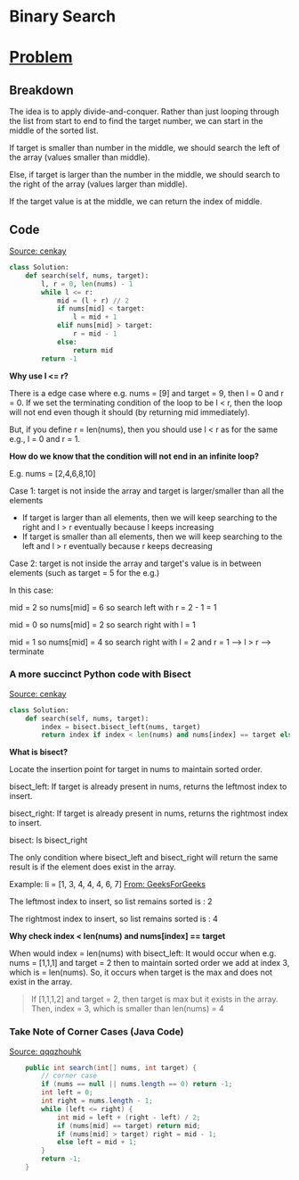 # Binary Search

# [Problem](https://leetcode.com/problems/binary-search/)

## Breakdown

The idea is to apply divide-and-conquer. Rather than just looping through the list from start to end to find the target number, we can start in the middle of the sorted list. 

If target is smaller than number in the middle, we should search the left of the array (values smaller than middle). 

Else, if target is larger than the number in the middle, we should search to the right of the array (values larger than middle). 

If the target value is at the middle, we can return the index of middle.

## Code

[Source: cenkay](https://leetcode.com/problems/binary-search/discuss/148840/Python-typical-solutions-beat-100)
```python
class Solution:
    def search(self, nums, target):
        l, r = 0, len(nums) - 1
        while l <= r:
            mid = (l + r) // 2
            if nums[mid] < target:
                l = mid + 1
            elif nums[mid] > target:
                r = mid - 1
            else:
                return mid
        return -1
```

**Why use l <= r?**

There is a edge case where e.g. nums = [9] and target = 9, then l = 0 and r = 0. If we set the terminating condition of the loop to be l < r, then the loop will not end even though it should (by returning mid immediately).

But, if you define r = len(nums), then you should use l < r as for the same e.g., l = 0 and r = 1.

**How do we know that the condition will not end in an infinite loop?**

E.g. nums = [2,4,6,8,10]

Case 1: target is not inside the array and target is larger/smaller than all the elements
* If target is larger than all elements, then we will keep searching to the right and l > r eventually because l keeps increasing
* If target is smaller than all elements, then we will keep searching to the left and l > r eventually because r keeps decreasing

Case 2: target is not inside the array and target's value is in between elements (such as target = 5 for the e.g.)

In this case:

mid = 2 so nums[mid] = 6 so search left with r = 2 - 1 = 1

mid = 0 so nums[mid] = 2 so search right with l = 1

mid = 1 so nums[mid] = 4 so search right with l = 2 and r = 1 --> l > r --> terminate


### A more succinct Python code with Bisect

[Source: cenkay](https://leetcode.com/problems/binary-search/discuss/148840/Python-typical-solutions-beat-100)
```python
class Solution:
    def search(self, nums, target):
        index = bisect.bisect_left(nums, target)
        return index if index < len(nums) and nums[index] == target else -1
```
**What is bisect?**

Locate the insertion point for target in nums to maintain sorted order. 

bisect_left: If target is already present in nums, returns the leftmost index to insert.

bisect_right: If target is already present in nums, returns the rightmost index to insert.

bisect: Is bisect_right

The only condition where bisect_left and bisect_right will return the same result is if the element does exist in the array.

Example: li = [1, 3, 4, 4, 4, 6, 7] [From: GeeksForGeeks](https://www.geeksforgeeks.org/bisect-algorithm-functions-in-python/)

The leftmost index to insert, so list remains sorted is  : 2

The rightmost index to insert, so list remains sorted is  : 4

**Why check index < len(nums) and nums[index] == target**

When would index = len(nums) with bisect_left: It would occur when e.g. nums = [1,1,1] and target = 2 then to maintain sorted order we add at index 3, which is = len(nums). So, it occurs when target is the max and does not exist in the array.
> If [1,1,1,2] and target = 2, then target is max but it exists in the array. Then, index = 3, which is smaller than len(nums) = 4

### Take Note of Corner Cases (Java Code)

[Source: qqqzhouhk](https://leetcode.com/problems/binary-search/discuss/151320/concise-Java-solution-beats-100)
```java
    public int search(int[] nums, int target) {
        // corner case
        if (nums == null || nums.length == 0) return -1;
        int left = 0;
        int right = nums.length - 1;
        while (left <= right) {
            int mid = left + (right - left) / 2;
            if (nums[mid] == target) return mid;
            if (nums[mid] > target) right = mid - 1;
            else left = mid + 1;
        }
        return -1;
    }
```




